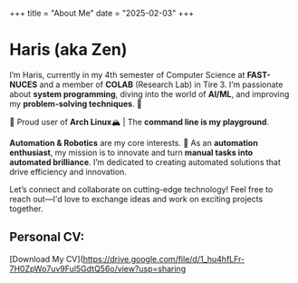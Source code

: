+++
title = "About Me"
date = "2025-02-03"
+++

# Haris (aka Zen)

I’m Haris, currently in my 4th semester of Computer Science at **FAST-NUCES** and a member of **COLAB** (Research Lab) in Tire 3. I’m passionate about **system programming**, diving into the world of **AI/ML**, and improving my **problem-solving techniques**. 🧠

🐧 Proud user of **Arch Linux**🏔️ | The **command line is my playground**.

**Automation & Robotics** are my core interests. 🚀 As an **automation enthusiast**, my mission is to innovate and turn **manual tasks into automated brilliance**. I’m dedicated to creating automated solutions that drive efficiency and innovation.

Let’s connect and collaborate on cutting-edge technology! Feel free to reach out—I'd love to exchange ideas and work on exciting projects together.

## Personal CV:   
[Download My CV](https://drive.google.com/file/d/1_hu4hfLFr-7H0ZpWo7uv9Ful5GdtQ56o/view?usp=sharing

